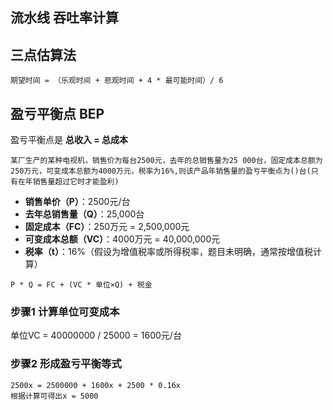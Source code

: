 ## 流水线 吞吐率计算



## 三点估算法

```
期望时间 = （乐观时间 + 悲观时间 + 4 * 最可能时间）/ 6
```







## 盈亏平衡点 BEP

盈亏平衡点是 **总收入 = 总成本** 

```
某厂生产的某种电视机，销售价为每台2500元，去年的总销售量为25 000台，固定成本总额为250万元，可变成本总额为4000万元，税率为16%,则该产品年销售量的盈亏平衡点为()台(只有在年销售量超过它时才能盈利)
```



- **销售单价（P）**：2500元/台
- **去年总销售量（Q）**：25,000台
- **固定成本（FC）**：250万元 = 2,500,000元
- **可变成本总额（VC）**：4000万元 = 40,000,000元
- **税率（t）**：16%（假设为增值税率或所得税率，题目未明确，通常按增值税计算）

````
P * Q = FC + (VC * 单位×Q) + 税金
````



### 步骤1 计算单位可变成本

 单位VC = 40000000 / 25000 = 1600元/台



### 步骤2 形成盈亏平衡等式

```
2500x = 2500000 + 1600x + 2500 * 0.16x
根据计算可得出x = 5000
```





